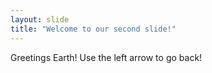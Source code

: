 ```yaml
---
layout: slide
title: "Welcome to our second slide!"
---
```

Greetings Earth!
Use the left arrow to go back!
